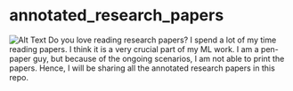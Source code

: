 # annotated_research_papers

![Alt Text](image/papers.gif)
Do you love reading research papers? I spend a lot of my time reading papers. I think it is a very crucial part of my ML work. 
I am a pen-paper guy, but because of the ongoing scenarios, I am not able to print the papers. Hence, I will be sharing all 
the annotated research papers in this repo.
